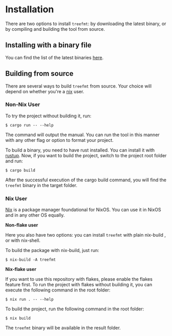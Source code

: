 # Installation

There are two options to install `treefmt`: by downloading the latest binary, or by compiling and building the tool from source.

## Installing with a binary file

You can find the list of the latest binaries [here](https://github.com/numtide/treefmt/releases).

## Building from source

There are several ways to build `treefmt` from source. Your choice will depend on whether you're a [nix](https://github.com/NixOS/nix) user.

### Non-Nix User

To try the project without building it, run:

```
$ cargo run -- --help
```

The command will output the manual. You can run the tool in this manner with any other flag or option to format your project.

To build a binary, you need to have rust installed. You can install it with [rustup](https://rustup.rs/). Now, if you want to build the project, switch to the project root folder and run:

```
$ cargo build
```

After the successful execution of the cargo build command, you will find the `treefmt` binary in the target folder.

### Nix User

[Nix](https://github.com/NixOS/nix) is a package manager foundational for NixOS. You can use it in NixOS and in any other OS equally.

**Non-flake user**

Here you also have two options: you can install `treefmt` with plain nix-build , or with nix-shell.

To build the package with nix-build, just run:

```
$ nix-build -A treefmt
```

**Nix-flake user**

If you want to use this repository with flakes, please enable the flakes feature first. To run the project with flakes without building it, you can execute the following command in the root folder:

```
$ nix run . -- --help
```

To build the project, run the following command in the root folder:

```
$ nix build
```

The `treefmt` binary will be available in the result folder.
